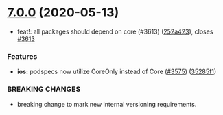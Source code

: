# [7.0.0](https://github.com/invertase/react-native-firebase/tree/master/packages/database/compare/@react-native-firebase/database@7.0.0...@react-native-firebase/database@7.0.0) (2020-05-13)


* feat!: all packages should depend on core (#3613) ([252a423](https://github.com/invertase/react-native-firebase/tree/master/packages/database/commit/252a4239e98a0f2a55c4afcd2d82e4d5f97e65e9)), closes [#3613](https://github.com/invertase/react-native-firebase/tree/master/packages/database/issues/3613)


### Features

* **ios:** podspecs now utilize CoreOnly instead of Core ([#3575](https://github.com/invertase/react-native-firebase/tree/master/packages/database/issues/3575)) ([35285f1](https://github.com/invertase/react-native-firebase/tree/master/packages/database/commit/35285f1655b16d05e6630fc556f95cccfb707ee4))


### BREAKING CHANGES

* breaking change to mark new internal versioning requirements.



